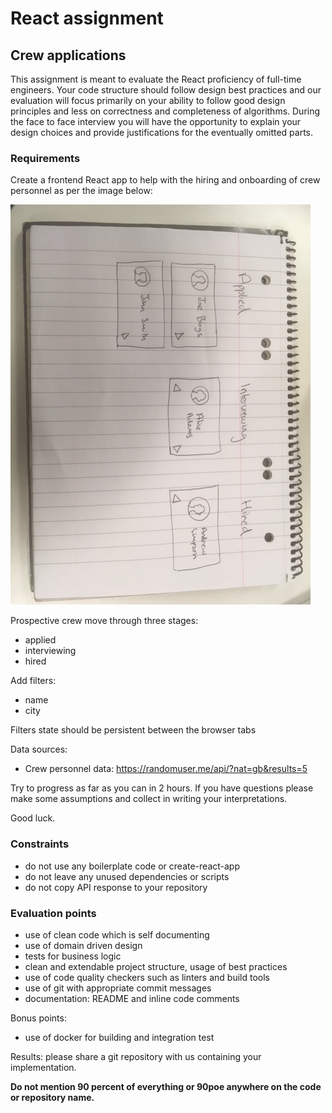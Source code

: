 # React assignment

## Crew applications

This assignment is meant to evaluate the React proficiency of full-time engineers.
Your code structure should follow design best practices and our evaluation will focus primarily on your ability to follow good design principles and less on correctness and completeness of algorithms. During the face to face interview you will have the opportunity to explain your design choices and provide justifications for the eventually omitted parts.

### Requirements

Create a frontend React app to help with the hiring and onboarding of crew personnel as per the image below:

![Sketch of crew applications app](./docs/app-sketch.jpg "Sketch of crew applications app")

Prospective crew move through three stages:

- applied
- interviewing
- hired

Add filters:
- name
- city

Filters state should be persistent between the browser tabs

Data sources:

- Crew personnel data: https://randomuser.me/api/?nat=gb&results=5

Try to progress as far as you can in 2 hours. If you have questions please make some assumptions and collect in writing your interpretations.

Good luck.

### Constraints

- do not use any boilerplate code or create-react-app
- do not leave any unused dependencies or scripts
- do not copy API response to your repository

### Evaluation points

- use of clean code which is self documenting
- use of domain driven design
- tests for business logic
- clean and extendable project structure, usage of best practices
- use of code quality checkers such as linters and build tools
- use of git with appropriate commit messages
- documentation: README and inline code comments

Bonus points:

- use of docker for building and integration test

Results: please share a git repository with us containing your implementation.

**Do not mention 90 percent of everything or 90poe anywhere on the code or repository name.**
